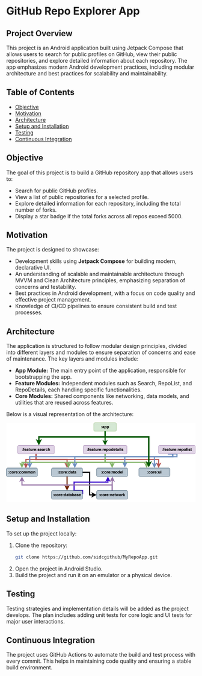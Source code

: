 # GitHub Repo Explorer App

## Project Overview
This project is an Android application built using Jetpack Compose that allows users to search for public profiles on GitHub, view their public repositories, and explore detailed information about each repository. The app emphasizes modern Android development practices, including modular architecture and best practices for scalability and maintainability.

## Table of Contents
- [Objective](#objective)
- [Motivation](#motivation)
- [Architecture](#architecture)
- [Setup and Installation](#setup-and-installation)
- [Testing](#testing)
- [Continuous Integration](#continuous-integration)

## Objective
The goal of this project is to build a GitHub repository app that allows users to:
- Search for public GitHub profiles.
- View a list of public repositories for a selected profile.
- Explore detailed information for each repository, including the total number of forks.
- Display a star badge if the total forks across all repos exceed 5000.

## Motivation
The project is designed to showcase:
- Development skills using **Jetpack Compose** for building modern, declarative UI.
- An understanding of scalable and maintainable architecture through MVVM and Clean Architecture principles, emphasizing separation of concerns and testability.
- Best practices in Android development, with a focus on code quality and effective project management.
- Knowledge of CI/CD pipelines to ensure consistent build and test processes.

## Architecture
The application is structured to follow modular design principles, divided into different layers and modules to ensure separation of concerns and ease of maintenance. The key layers and modules include:
- **App Module:** The main entry point of the application, responsible for bootstrapping the app.
- **Feature Modules:** Independent modules such as Search, RepoList, and RepoDetails, each handling specific functionalities.
- **Core Modules:** Shared components like networking, data models, and utilities that are reused across features.

Below is a visual representation of the architecture:

![Architecture Diagram](./RepoApp.png)

## Setup and Installation
To set up the project locally:
1. Clone the repository:
    ```bash
    git clone https://github.com/sidcgithub/MyRepoApp.git
    ```
2. Open the project in Android Studio.
3. Build the project and run it on an emulator or a physical device.

## Testing
Testing strategies and implementation details will be added as the project develops. The plan includes adding unit tests for core logic and UI tests for major user interactions.

## Continuous Integration
The project uses GitHub Actions to automate the build and test process with every commit. This helps in maintaining code quality and ensuring a stable build environment.
